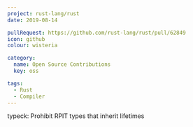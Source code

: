 ```yaml
---
project: rust-lang/rust
date: 2019-08-14

pullRequest: https://github.com/rust-lang/rust/pull/62849
icon: github
colour: wisteria

category:
  name: Open Source Contributions
  key: oss

tags:
  - Rust
  - Compiler
---
```

typeck: Prohibit RPIT types that inherit lifetimes
